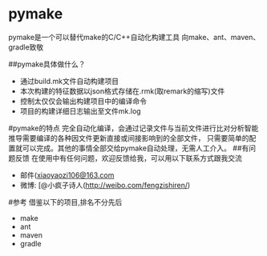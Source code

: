 pymake
======


pymake是一个可以替代make的C/C++自动化构建工具
向make、ant、maven、gradle致敬

##pymake具体做什么？

* 通过build.mk文件自动构建项目
* 本次构建的特征数据以json格式存储在.rmk(取remark的缩写)文件
* 控制太仅仅会输出构建项目中的编译命令
* 项目的构建详细日志输出至文件mk.log

#pymake的特点
完全自动化编译，会通过记录文件与当前文件进行比对分析智能推导需要编译的各种因文件更新直接或间接影响到的全部文件，
只需要简单的配置就可以完成。其他的事情全部交给pymake自动处理，无需人工介入。
##有问题反馈
在使用中有任何问题，欢迎反馈给我，可以用以下联系方式跟我交流

* 邮件(xiaoyaozi106@163.com
* 微博: [@小疯子诗人(http://weibo.com/fengzishiren/)

#参考
借鉴以下的项目,排名不分先后

* make
* ant
* maven
* gradle


```
